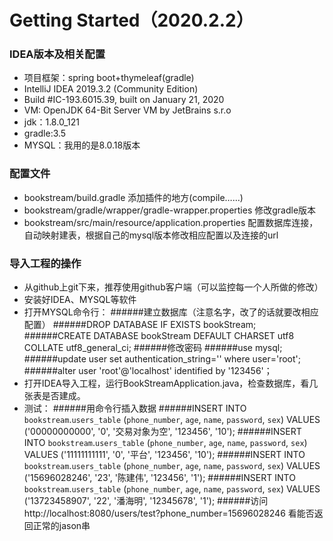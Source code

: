 # Getting Started（2020.2.2）

### IDEA版本及相关配置
* 项目框架：spring boot+thymeleaf(gradle)
* IntelliJ IDEA 2019.3.2 (Community Edition)
* Build #IC-193.6015.39, built on January 21, 2020
* VM: OpenJDK 64-Bit Server VM by JetBrains s.r.o
* jdk：1.8.0_121
* gradle:3.5
* MYSQL：我用的是8.0.18版本

### 配置文件
* bookstream/build.gradle 添加插件的地方(compile……)
* bookstream/gradle/wrapper/gradle-wrapper.properties 修改gradle版本
* bookstream/src/main/resource/application.properties 
  配置数据库连接，自动映射建表，根据自己的mysql版本修改相应配置以及连接的url

### 导入工程的操作
* 从github上git下来，推荐使用github客户端（可以监控每一个人所做的修改）
* 安装好IDEA、MYSQL等软件
* 打开MYSQL命令行：
    ######建立数据库（注意名字，改了的话就要改相应配置）
    ######DROP DATABASE IF EXISTS bookStream;
    ######CREATE DATABASE bookStream DEFAULT CHARSET utf8 COLLATE utf8_general_ci;
    ######修改密码
    ######use mysql;
    ######update user set authentication_string='' where user='root';
    ######alter user 'root'@'localhost' identified by '123456'；
* 打开IDEA导入工程，运行BookStreamApplication.java，检查数据库，看几张表是否建成。
* 测试：
    ######用命令行插入数据
    ######INSERT INTO `bookstream`.`users_table` (`phone_number`, `age`, `name`, `password`, `sex`) VALUES ('00000000000', '0', '交易对象为空', '123456', '10');
    ######INSERT INTO `bookstream`.`users_table` (`phone_number`, `age`, `name`, `password`, `sex`) VALUES ('11111111111', '0', '平台', '123456', '10');
    ######INSERT INTO `bookstream`.`users_table` (`phone_number`, `age`, `name`, `password`, `sex`) VALUES ('15696028246', '23', '陈建伟', '123456', '1');
    ######INSERT INTO `bookstream`.`users_table` (`phone_number`, `age`, `name`, `password`, `sex`) VALUES ('13723458907', '22', '潘海明', '12345678', '1');
    ######访问 http://localhost:8080/users/test?phone_number=15696028246 看能否返回正常的jason串
